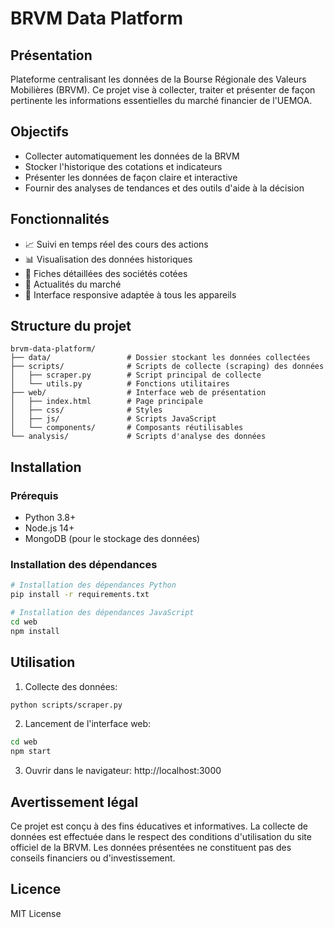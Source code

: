 # BRVM Data Platform

## Présentation
Plateforme centralisant les données de la Bourse Régionale des Valeurs Mobilières (BRVM). Ce projet vise à collecter, traiter et présenter de façon pertinente les informations essentielles du marché financier de l'UEMOA.

## Objectifs
- Collecter automatiquement les données de la BRVM
- Stocker l'historique des cotations et indicateurs
- Présenter les données de façon claire et interactive
- Fournir des analyses de tendances et des outils d'aide à la décision

## Fonctionnalités
- 📈 Suivi en temps réel des cours des actions
- 📊 Visualisation des données historiques
- 🏢 Fiches détaillées des sociétés cotées
- 📰 Actualités du marché
- 📱 Interface responsive adaptée à tous les appareils

## Structure du projet
```
brvm-data-platform/
├── data/                 # Dossier stockant les données collectées
├── scripts/              # Scripts de collecte (scraping) des données
│   ├── scraper.py        # Script principal de collecte
│   └── utils.py          # Fonctions utilitaires
├── web/                  # Interface web de présentation
│   ├── index.html        # Page principale
│   ├── css/              # Styles
│   ├── js/               # Scripts JavaScript
│   └── components/       # Composants réutilisables
└── analysis/             # Scripts d'analyse des données
```

## Installation

### Prérequis
- Python 3.8+
- Node.js 14+
- MongoDB (pour le stockage des données)

### Installation des dépendances
```bash
# Installation des dépendances Python
pip install -r requirements.txt

# Installation des dépendances JavaScript
cd web
npm install
```

## Utilisation
1. Collecte des données:
```bash
python scripts/scraper.py
```

2. Lancement de l'interface web:
```bash
cd web
npm start
```

3. Ouvrir dans le navigateur: http://localhost:3000

## Avertissement légal
Ce projet est conçu à des fins éducatives et informatives. La collecte de données est effectuée dans le respect des conditions d'utilisation du site officiel de la BRVM. Les données présentées ne constituent pas des conseils financiers ou d'investissement.

## Licence
MIT License
